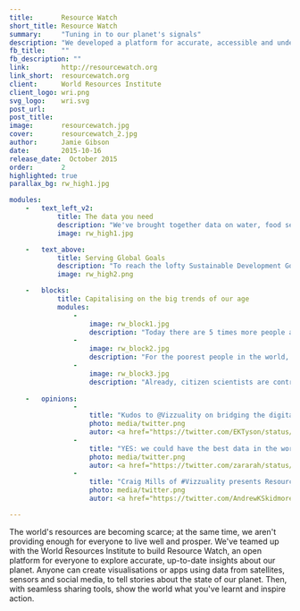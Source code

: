 ```yaml
---
title:       Resource Watch
short_title: Resource Watch
summary:     "Tuning in to our planet's signals"
description: "We developed a platform for accurate, accessible and understandable insights about our world, working with WRI and many other partners"
fb_title:    ""
fb_description: "" 
link:        http://resourcewatch.org
link_short:  resourcewatch.org
client:      World Resources Institute
client_logo: wri.png
svg_logo:    wri.svg
post_url:    
post_title:  
image:       resourcewatch.jpg
cover:       resourcewatch_2.jpg
author:      Jamie Gibson
date:        2015-10-16
release_date:  October 2015
order:       2
highlighted: true
parallax_bg: rw_high1.jpg

modules:
    -   text_left_v2:
            title: The data you need
            description: "We've brought together data on water, food security, conservation, climate change, deforestation and much much more for you to play with, explore and analyse. But we know that if you want to truly understand these issues, and the interrelations between them, you need powerful and intuitive visualisations. We've given you multiple angles to analyse the data, from dashboards and maps to innovative features like 'Insights' and 'Planet Pulse'."
            image: rw_high1.jpg

    -   text_above:
            title: Serving Global Goals
            description: "To reach the lofty Sustainable Development Goals agreed in September 2015, we need precise data to act in the right places at the right time. Moreover we need to share this data widely, using advances in machine learning, data processing and mobile phone ownership to give insights to the people on the frontline of social development and environmental protection."
            image: rw_high2.png

    -   blocks:
            title: Capitalising on the big trends of our age
            modules:
                -
                    image: rw_block1.jpg
                    description: "Today there are 5 times more people accessing the internet on mobiles than desktops. In 5 years four fifths of the world’s adults will own a smartphone and around 90% of the world will have 3G coverage. By building mobile first services, Resource Watch will be able to reach a global audience of billions."
                -
                    image: rw_block2.jpg
                    description: "For the poorest people in the world, mobile technology can balance inequalities in access to information. By releasing more open data and presenting it in a way that people can understand and easily access, Resource Watch will be a tool for all."
                -
                    image: rw_block3.jpg
                    description: "Already, citizen scientists are contributing more observations of key species than professional academics. With advanced, easy-to-use analytical tools, these scientists can also create knowledge and insight, right here on Resource Watch."
                    
    -   opinions:
                - 
                    title: "Kudos to @Vizzuality on bridging the digital divide by prototyping SMS and audio data hotline! #EOESUMMIT15"
                    photo: media/twitter.png
                    autor: <a href="https://twitter.com/EKTyson/status/651762750197231616">Elizabeth Tyson</a>
                -   
                    title: "YES: we could have the best data in the world but if we don't tell compelling stories with it, nothing will change-@Vizzuality #EOESUMMIT15"
                    photo: media/twitter.png
                    autor: <a href="https://twitter.com/zararah/status/651759034706427908">Zara Rahman</a>
                -  
                    title: "Craig Mills of #Vizzuality presents Resourcewatch - great design for visualizing #WRI #GIS #remotesensing data and information"
                    photo: media/twitter.png
                    autor: <a href="https://twitter.com/AndrewKSkidmore/status/651762955806240769">Andrew Skidmore</a>

---
```

The world's resources are becoming scarce; at the same time, we aren't providing enough for everyone to live well and prosper. We've teamed up with the World Resources Institute to build Resource Watch, an open platform for everyone to explore accurate, up-to-date insights about our planet. Anyone can create visualisations or apps using data from satellites, sensors and social media, to tell stories about the state of our planet. Then, with seamless sharing tools, show the world what you've learnt and inspire action.

